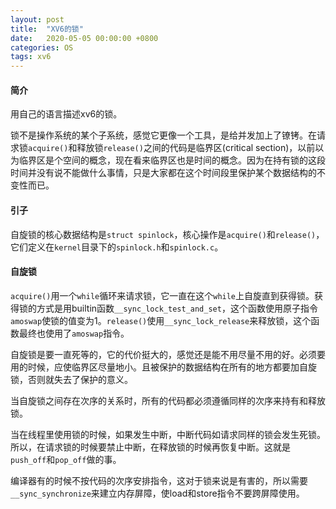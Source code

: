 ```yaml
---
layout: post
title:  "XV6的锁"
date:   2020-05-05 00:00:00 +0800
categories: OS
tags: xv6
---
```


#### 简介

用自己的语言描述xv6的锁。

<!-- more -->

锁不是操作系统的某个子系统，感觉它更像一个工具，是给并发加上了镣铐。在请求锁`acquire()`和释放锁`release()`之间的代码是临界区(critical section)，以前以为临界区是个空间的概念，现在看来临界区也是时间的概念。因为在持有锁的这段时间并没有说不能做什么事情，只是大家都在这个时间段里保护某个数据结构的不变性而已。

#### 引子

自旋锁的核心数据结构是`struct spinlock`，核心操作是`acquire()`和`release()`，它们定义在`kernel`目录下的`spinlock.h`和`spinlock.c`。

#### 自旋锁

`acquire()`用一个`while`循环来请求锁，它一直在这个`while`上自旋直到获得锁。获得锁的方式是用builtin函数`__sync_lock_test_and_set`，这个函数使用原子指令`amoswap`使锁的值变为1。`release()`使用`__sync_lock_release`来释放锁，这个函数最终也使用了`amoswap`指令。

自旋锁是要一直死等的，它的代价挺大的，感觉还是能不用尽量不用的好。必须要用的时候，应使临界区尽量地小。且被保护的数据结构在所有的地方都要加自旋锁，否则就失去了保护的意义。

当自旋锁之间存在次序的关系时，所有的代码都必须遵循同样的次序来持有和释放锁。

当在线程里使用锁的时候，如果发生中断，中断代码如请求同样的锁会发生死锁。所以，在请求锁的时候要禁止中断，在释放锁的时候再恢复中断。这就是`push_off`和`pop_off`做的事。

编译器有的时候不按代码的次序安排指令，这对于锁来说是有害的，所以需要`__sync_synchronize`来建立内存屏障，使load和store指令不要跨屏障使用。